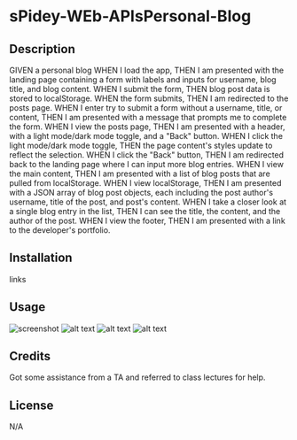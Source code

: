 # sPidey-WEb-APIsPersonal-Blog

## Description
GIVEN a personal blog
WHEN I load the app,
THEN I am presented with the landing page containing a form with labels and inputs for username, blog title, and blog content.
WHEN I submit the form,
THEN blog post data is stored to localStorage.
WHEN the form submits,
THEN I am redirected to the posts page.
WHEN I enter try to submit a form without a username, title, or content,
THEN I am presented with a message that prompts me to complete the form.
WHEN I view the posts page,
THEN I am presented with a header, with a light mode/dark mode toggle, and a "Back" button.
WHEN I click the light mode/dark mode toggle,
THEN the page content's styles update to reflect the selection.
WHEN I click the "Back" button,
THEN I am redirected back to the landing page where I can input more blog entries.
WHEN I view the main content,
THEN I am presented with a list of blog posts that are pulled from localStorage.
WHEN I view localStorage,
THEN I am presented with a JSON array of blog post objects, each including the post author's username, title of the post, and post's content.
WHEN I take a closer look at a single blog entry in the list,
THEN I can see the title, the content, and the author of the post.
WHEN I view the footer,
THEN I am presented with a link to the developer's portfolio.
## Installation
links
## Usage
![screenshot](<images/Hello!👋 - Google Chrome 9_15_2024 1_35_19 PM.png>)
![alt text](<images/Hello!👋 - Google Chrome 9_15_2024 1_37_07 PM.png>)
![alt text](<images/Hello!👋 - Google Chrome 9_15_2024 1_37_19 PM.png>)
![alt text](<images/Hello!👋 - Google Chrome 9_15_2024 1_37_29 PM.png>)

## Credits
Got some assistance from a TA and referred to class lectures for help.
## License
N/A